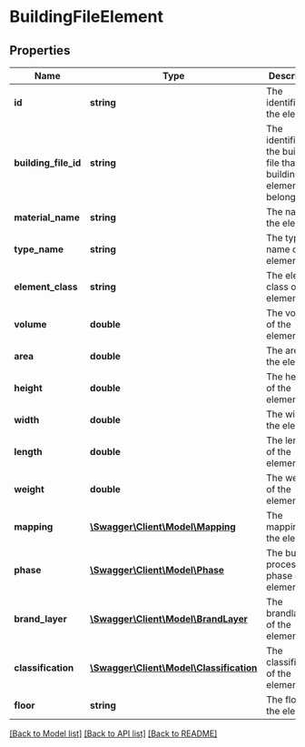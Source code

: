 # BuildingFileElement

## Properties
Name | Type | Description | Notes
------------ | ------------- | ------------- | -------------
**id** | **string** | The identifier of the element | 
**building_file_id** | **string** | The identifier of the building file that this building file element belongs to. | [optional] 
**material_name** | **string** | The name of the element | [optional] 
**type_name** | **string** | The type name of the element | [optional] 
**element_class** | **string** | The element class of the element | [optional] 
**volume** | **double** | The volume of the element | [optional] 
**area** | **double** | The area of the element | [optional] 
**height** | **double** | The height of the element | [optional] 
**width** | **double** | The width of the element | [optional] 
**length** | **double** | The length of the element | [optional] 
**weight** | **double** | The weight of the element | [optional] 
**mapping** | [**\Swagger\Client\Model\Mapping**](Mapping.md) | The mapping of the element | [optional] 
**phase** | [**\Swagger\Client\Model\Phase**](Phase.md) | The building process phase of the element | [optional] 
**brand_layer** | [**\Swagger\Client\Model\BrandLayer**](BrandLayer.md) | The brandlayer of the element | [optional] 
**classification** | [**\Swagger\Client\Model\Classification**](Classification.md) | The classification of the element | [optional] 
**floor** | **string** | The floor of the element | [optional] 

[[Back to Model list]](../README.md#documentation-for-models) [[Back to API list]](../README.md#documentation-for-api-endpoints) [[Back to README]](../README.md)


